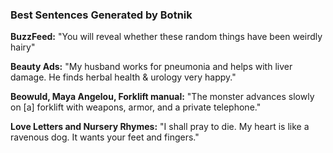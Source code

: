 ### Best Sentences Generated by Botnik

**BuzzFeed:** "You will reveal whether these random things have been weirdly hairy"

**Beauty Ads:** "My husband works for pneumonia and helps with liver damage.  He finds herbal health & urology very happy."

**Beowuld, Maya Angelou, Forklift manual:** "The monster advances slowly on [a] forklift with weapons, armor, and a private telephone."

**Love Letters and Nursery Rhymes:** "I shall pray to die. My heart is like a ravenous dog. It wants your feet and fingers."
